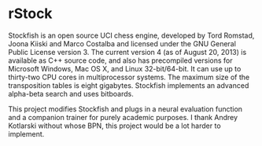 rStock
======

Stockfish is an open source UCI chess engine, developed by Tord Romstad, Joona Kiiski and Marco Costalba and licensed under the GNU General Public License version 3. The current version 4 (as of August 20, 2013) is available as C++ source code, and also has precompiled versions for Microsoft Windows, Mac OS X, and Linux 32-bit/64-bit. It can use up to thirty-two CPU cores in multiprocessor systems. The maximum size of the transposition tables is eight gigabytes. Stockfish implements an advanced alpha-beta search and uses bitboards.

This project modifies Stockfish and plugs in a neural evaluation function and a companion trainer for purely academic purposes. I thank Andrey Kotlarski without whose BPN, this project would be a lot harder to implement.
